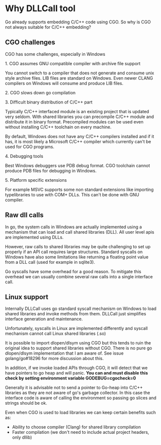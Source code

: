 # Why DLLCall tool

Go already supports embedding C/C++ code using CGO. So why is CGO not always suitable for C/C++ embedding?

## CGO challenges

CGO has some challenges, especially in Windows

1\. CGO assumes GNU compatible compiler with archive file support
 
You cannot switch to a compiler that does not generate and consume unix style archive files. LIB files are standard on Windows.
Even newer CLANG compilers on Windows will consume and produce LIB files.

2\. CGO slows down go compilation

3\. Difficult binary distribution of C/C++ part
 
 Typically C/C++ interfaced module is an existing project that is updated very seldom.
 With shared libraries you can precompile C/C++ module and distribute it in binary format. 
 Precompiled modules can be used even without installing C/C++ toolchain on every machine.   
 
 By default, Windows does not have any C/C++ compilers installed and if it has, 
 it is most likely a Microsoft C/C++ compiler which currently can't be used for CGO programs.
 
 4\. Debugging tools
 
 Best Windows debuggers use PDB debug format. CGO toolchain cannot produce PDB files for debugging in Windows.
 
 5\. Platform specific extensions
 
 For example MSVC supports some non standard extensions like importing typelibraries to use with COM+ DLLs. 
 This can't be done with GNU compiler. 
 
 ## Raw dll calls
 
 In go, the system calls in Windows are actually implemented using a mechanism that can load and
 call shared libraries (DLL). All user level apis are implemented using DLLs.
 
 However, raw calls to shared libraries may be quite challenging to set up properly if an API call requires large structures. 
 Standard syscalls on Windows have also some limitations like returning a floating point value from a DLL call (used for example in sqlite3).
 
 Go syscalls have some overhead for a good reason. To mitigate this overhead we can usually combine several raw calls into a single interface call. 
 
 ## Linux support
 
 Internally DLLCall uses go standard syscall mechanism on Windows to load shared libraries and invoke methods from them. 
 DLLCall just simplifies interface generation and maintenance. 
 
 Unfortunately, syscalls in Linux are implemented differently and 
 syscall mechanism cannot call Linux shared libraries (.so)
 
 It is possible to import dlopen/dlsym using CGO but this tends to ruin the original
 idea to support shared libraries without CGO. There is no pure go dlopen/dlsym implementation
 that I am aware of. See issue golang/go#18296 for more discussion about this.
 
 In addition, if we invoke loaded APIs through CGO, it will detect that we
 have pointers to go heap and will panic. **You can and must disable this check by setting environment variable GODEBUG=cgocheck=0** 
 
 Generally it is advisable not to send a pointer to Go-heap into C/C++ libraries as they are not aware of go's garbage collector.
 In this case the interface code is aware of calling the environment so passing go slices and strings should be ok.
 
 Even when CGO is used to load libraries we can keep certain benefits such as:
 - Ability to choose compiler (Clang) for shared library compilation
 - Faster compilation (we don't need to include actual project headers, only dllib)
  
 
   
   
 